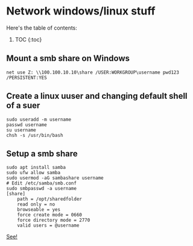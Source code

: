# Network windows/linux stuff

Here's the table of contents:

1. TOC
{:toc}

## Mount a smb share on Windows

```
net use Z: \\100.100.10.10\share /USER:WORKGROUP\username pwd123 /PERSISTENT:YES
```


## Create a linux uuser and changing default shell of a suer

```
sudo useradd -m username
passwd username
su username
chsh -s /usr/bin/bash
```


## Setup a smb share

```
sudo apt install samba
sudo ufw allow samba
sudo usermod -aG sambashare username
# Edit /etc/samba/smb.conf
sudo smbpasswd -a username
[share]
    path = /opt/sharedfolder
    read only = no
    browseable = yes
    force create mode = 0660
    force directory mode = 2770
    valid users = @username

```


[See!](https://www.how2shout.com/linux/how-to-install-samba-on-ubuntu-22-04-lts-jammy-linux/)


